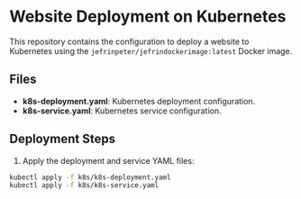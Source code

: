# Website Deployment on Kubernetes

This repository contains the configuration to deploy a website to Kubernetes using the `jefrinpeter/jefrindockerimage:latest` Docker image.

## Files

- **k8s-deployment.yaml**: Kubernetes deployment configuration.
- **k8s-service.yaml**: Kubernetes service configuration.

## Deployment Steps

1. Apply the deployment and service YAML files:

```bash
kubectl apply -f k8s/k8s-deployment.yaml
kubectl apply -f k8s/k8s-service.yaml
